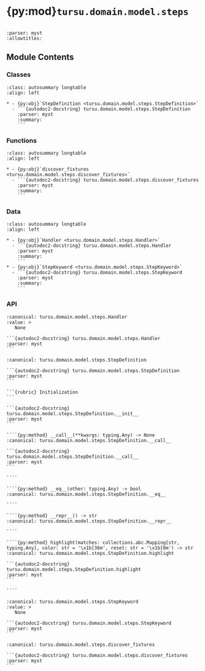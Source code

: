 # {py:mod}`tursu.domain.model.steps`

```{py:module} tursu.domain.model.steps
```

```{autodoc2-docstring} tursu.domain.model.steps
:parser: myst
:allowtitles:
```

## Module Contents

### Classes

````{list-table}
:class: autosummary longtable
:align: left

* - {py:obj}`StepDefinition <tursu.domain.model.steps.StepDefinition>`
  - ```{autodoc2-docstring} tursu.domain.model.steps.StepDefinition
    :parser: myst
    :summary:
    ```
````

### Functions

````{list-table}
:class: autosummary longtable
:align: left

* - {py:obj}`discover_fixtures <tursu.domain.model.steps.discover_fixtures>`
  - ```{autodoc2-docstring} tursu.domain.model.steps.discover_fixtures
    :parser: myst
    :summary:
    ```
````

### Data

````{list-table}
:class: autosummary longtable
:align: left

* - {py:obj}`Handler <tursu.domain.model.steps.Handler>`
  - ```{autodoc2-docstring} tursu.domain.model.steps.Handler
    :parser: myst
    :summary:
    ```
* - {py:obj}`StepKeyword <tursu.domain.model.steps.StepKeyword>`
  - ```{autodoc2-docstring} tursu.domain.model.steps.StepKeyword
    :parser: myst
    :summary:
    ```
````

### API

````{py:data} Handler
:canonical: tursu.domain.model.steps.Handler
:value: >
   None

```{autodoc2-docstring} tursu.domain.model.steps.Handler
:parser: myst
```

````

`````{py:class} StepDefinition(pattern: str | tursu.runtime.pattern_matcher.AbstractPattern, hook: tursu.domain.model.steps.Handler)
:canonical: tursu.domain.model.steps.StepDefinition

```{autodoc2-docstring} tursu.domain.model.steps.StepDefinition
:parser: myst
```

```{rubric} Initialization
```

```{autodoc2-docstring} tursu.domain.model.steps.StepDefinition.__init__
:parser: myst
```

````{py:method} __call__(**kwargs: typing.Any) -> None
:canonical: tursu.domain.model.steps.StepDefinition.__call__

```{autodoc2-docstring} tursu.domain.model.steps.StepDefinition.__call__
:parser: myst
```

````

````{py:method} __eq__(other: typing.Any) -> bool
:canonical: tursu.domain.model.steps.StepDefinition.__eq__

````

````{py:method} __repr__() -> str
:canonical: tursu.domain.model.steps.StepDefinition.__repr__

````

````{py:method} highlight(matches: collections.abc.Mapping[str, typing.Any], color: str = '\x1b[36m', reset: str = '\x1b[0m') -> str
:canonical: tursu.domain.model.steps.StepDefinition.highlight

```{autodoc2-docstring} tursu.domain.model.steps.StepDefinition.highlight
:parser: myst
```

````

`````

````{py:data} StepKeyword
:canonical: tursu.domain.model.steps.StepKeyword
:value: >
   None

```{autodoc2-docstring} tursu.domain.model.steps.StepKeyword
:parser: myst
```

````

````{py:function} discover_fixtures(hook: typing.Callable[..., None]) -> dict[str, type]
:canonical: tursu.domain.model.steps.discover_fixtures

```{autodoc2-docstring} tursu.domain.model.steps.discover_fixtures
:parser: myst
```
````
